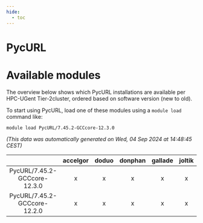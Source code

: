 ```yaml
---
hide:
  - toc
---
```


PycURL
======

# Available modules


The overview below shows which PycURL installations are available per HPC-UGent Tier-2cluster, ordered based on software version (new to old).

To start using PycURL, load one of these modules using a `module load` command like:

```shell
module load PycURL/7.45.2-GCCcore-12.3.0
```

*(This data was automatically generated on Wed, 04 Sep 2024 at 14:48:45 CEST)*  

| |accelgor|doduo|donphan|gallade|joltik|shinx|skitty|
| :---: | :---: | :---: | :---: | :---: | :---: | :---: | :---: |
|PycURL/7.45.2-GCCcore-12.3.0|x|x|x|x|x|x|x|
|PycURL/7.45.2-GCCcore-12.2.0|x|x|x|x|x|-|x|
